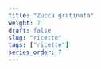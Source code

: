 ```yaml
---
title: "Zucca gratinata"
weight: 7
draft: false
slug: "ricette"
tags: ["ricette"]
series_order: 7
---
```

